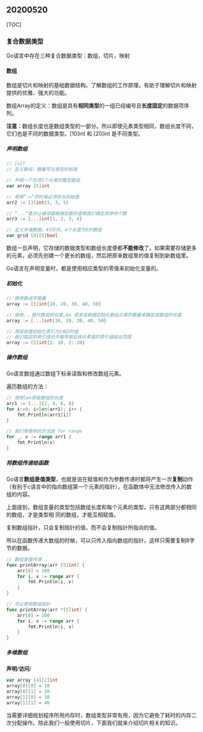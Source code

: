 ## 20200520

[TOC]

### 复合数据类型

Go语言中存在三种复合数据类型：数组，切片，映射

#### 数组

数组是切片和映射的基础数据结构。了解数组的工作原理，有助于理解切片和映射提供的优雅、强大的功能。

数组Array的定义：数组是具有**相同类型**的一组已经编号且**长度固定**的数据项序列。

**注意**：数组长度也是数组类型的一部分。所以即使元素类型相同，数组长度不同，它们也是不同的数据类型。[10]int 和 [20]int 是不同类型。

##### 声明数组

```go
// [n]T 
// 定义数组，数量写在类型的前面

// 声明一个包含5个元素的整型数组
var array [5]int

// 使用“:=”的时候必须给与初始值
arr2 := [3]int{1, 3, 5} 

// “...”表示让编译器根据后面的值帮我们确定具体的个数
arr3 := [...]int{1, 2, 3, 4}

// 定义多维数据，4行5列，4个长度为5的数组
var grid [4][5]bool 
```

数组一旦声明，它存储的数据类型和数组长度便都**不能修改**了。如果需要存储更多的元素，必须先创建一个更长的数组，然后把原来数组里的值复制到新数组里。

Go语言在声明变量时，都是使用相应类型的零值来初始化变量的。

##### 初始化

```go
// 使用数组字面量
array := [5]int{10, 20, 30, 40, 50}

// 使用...替代数组的长度,Go 语言会根据初始化数组元素的数量来确定该数组的长度
array := [...]int{10, 20, 30, 40, 50}

// 用具体值初始化索引为1和2的值
// 我们指定的索引值也不能导致后续元素值的索引值超出范围
array := [5]int{1: 10, 2: 20}
```

##### 操作数组

Go语言数组通过数组下标来读取和修改数组元素。

遍历数组的方法：

``` go
// 使用len获取数组的长度
arr1 := [...]{2, 4, 6, 8}
for i:=0; i<len(arr1); i++ {
    fmt.Println(arr1[i])
}

// 我们常使用的方法是 for range
for _, v := range arr1 {
    fmt.Println(v)
}
```

##### 将数组传递给函数

Go语言**数组是值类型**，也就是说在赋值和作为参数传递时都将产生一次**复制**动作（有别于c语言中的指向数组第一个元素的指针），在函数体中无法修改传入的数组的内容。

上面提到，数组变量的类型包括数组长度和每个元素的类型。只有这两部分都相同的数组，才是类型相
同的数组，才能互相赋值。

复制数组指针，只会复制指针的值，而不会复制指针所指向的值。

所以在函数传递大数组的时候，可以只传入指向数组的指针，这样只需要复制8字节的数据。

```go
// 数组是值传递
func printArray(arr [5]int) {
	arr[0] = 100
	for i, v := range arr {
		fmt.Println(i, v)
	}
}

// 可以使用数组指针
func printArray(arr *[5]int) {
    arr[0] = 100
	for i, v := range arr {
		fmt.Println(i, v)
	}
}
```

##### 多维数组

**声明**/**访问**/

```go
var array [4][2]int
array[0][0] = 10
array[0][1] = 20
array[1][0] = 30
array[1][1] = 40
```

当需要详细规划程序所用内存时，数组类型非常有用，因为它避免了耗时的内存二次分配操作。除此我们一般使用切片，下面我们就来介绍切片相关的知识。
